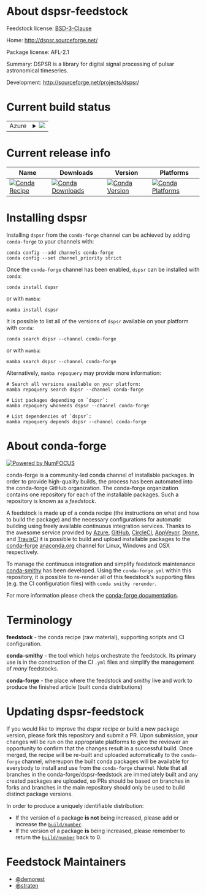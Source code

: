 About dspsr-feedstock
=====================

Feedstock license: [BSD-3-Clause](https://github.com/conda-forge/dspsr-feedstock/blob/main/LICENSE.txt)

Home: http://dspsr.sourceforge.net/

Package license: AFL-2.1

Summary: DSPSR is a library for digital signal processing of pulsar astronomical timeseries.

Development: http://sourceforge.net/projects/dspsr/

Current build status
====================


<table>
    
  <tr>
    <td>Azure</td>
    <td>
      <details>
        <summary>
          <a href="https://dev.azure.com/conda-forge/feedstock-builds/_build/latest?definitionId=15580&branchName=main">
            <img src="https://dev.azure.com/conda-forge/feedstock-builds/_apis/build/status/dspsr-feedstock?branchName=main">
          </a>
        </summary>
        <table>
          <thead><tr><th>Variant</th><th>Status</th></tr></thead>
          <tbody><tr>
              <td>linux_64_numpy1.22python3.10.____cpython</td>
              <td>
                <a href="https://dev.azure.com/conda-forge/feedstock-builds/_build/latest?definitionId=15580&branchName=main">
                  <img src="https://dev.azure.com/conda-forge/feedstock-builds/_apis/build/status/dspsr-feedstock?branchName=main&jobName=linux&configuration=linux%20linux_64_numpy1.22python3.10.____cpython" alt="variant">
                </a>
              </td>
            </tr><tr>
              <td>linux_64_numpy1.22python3.9.____cpython</td>
              <td>
                <a href="https://dev.azure.com/conda-forge/feedstock-builds/_build/latest?definitionId=15580&branchName=main">
                  <img src="https://dev.azure.com/conda-forge/feedstock-builds/_apis/build/status/dspsr-feedstock?branchName=main&jobName=linux&configuration=linux%20linux_64_numpy1.22python3.9.____cpython" alt="variant">
                </a>
              </td>
            </tr><tr>
              <td>linux_64_numpy1.23python3.11.____cpython</td>
              <td>
                <a href="https://dev.azure.com/conda-forge/feedstock-builds/_build/latest?definitionId=15580&branchName=main">
                  <img src="https://dev.azure.com/conda-forge/feedstock-builds/_apis/build/status/dspsr-feedstock?branchName=main&jobName=linux&configuration=linux%20linux_64_numpy1.23python3.11.____cpython" alt="variant">
                </a>
              </td>
            </tr><tr>
              <td>linux_64_numpy1.26python3.12.____cpython</td>
              <td>
                <a href="https://dev.azure.com/conda-forge/feedstock-builds/_build/latest?definitionId=15580&branchName=main">
                  <img src="https://dev.azure.com/conda-forge/feedstock-builds/_apis/build/status/dspsr-feedstock?branchName=main&jobName=linux&configuration=linux%20linux_64_numpy1.26python3.12.____cpython" alt="variant">
                </a>
              </td>
            </tr><tr>
              <td>osx_64</td>
              <td>
                <a href="https://dev.azure.com/conda-forge/feedstock-builds/_build/latest?definitionId=15580&branchName=main">
                  <img src="https://dev.azure.com/conda-forge/feedstock-builds/_apis/build/status/dspsr-feedstock?branchName=main&jobName=osx&configuration=osx%20osx_64_" alt="variant">
                </a>
              </td>
            </tr>
          </tbody>
        </table>
      </details>
    </td>
  </tr>
</table>

Current release info
====================

| Name | Downloads | Version | Platforms |
| --- | --- | --- | --- |
| [![Conda Recipe](https://img.shields.io/badge/recipe-dspsr-green.svg)](https://anaconda.org/conda-forge/dspsr) | [![Conda Downloads](https://img.shields.io/conda/dn/conda-forge/dspsr.svg)](https://anaconda.org/conda-forge/dspsr) | [![Conda Version](https://img.shields.io/conda/vn/conda-forge/dspsr.svg)](https://anaconda.org/conda-forge/dspsr) | [![Conda Platforms](https://img.shields.io/conda/pn/conda-forge/dspsr.svg)](https://anaconda.org/conda-forge/dspsr) |

Installing dspsr
================

Installing `dspsr` from the `conda-forge` channel can be achieved by adding `conda-forge` to your channels with:

```
conda config --add channels conda-forge
conda config --set channel_priority strict
```

Once the `conda-forge` channel has been enabled, `dspsr` can be installed with `conda`:

```
conda install dspsr
```

or with `mamba`:

```
mamba install dspsr
```

It is possible to list all of the versions of `dspsr` available on your platform with `conda`:

```
conda search dspsr --channel conda-forge
```

or with `mamba`:

```
mamba search dspsr --channel conda-forge
```

Alternatively, `mamba repoquery` may provide more information:

```
# Search all versions available on your platform:
mamba repoquery search dspsr --channel conda-forge

# List packages depending on `dspsr`:
mamba repoquery whoneeds dspsr --channel conda-forge

# List dependencies of `dspsr`:
mamba repoquery depends dspsr --channel conda-forge
```


About conda-forge
=================

[![Powered by
NumFOCUS](https://img.shields.io/badge/powered%20by-NumFOCUS-orange.svg?style=flat&colorA=E1523D&colorB=007D8A)](https://numfocus.org)

conda-forge is a community-led conda channel of installable packages.
In order to provide high-quality builds, the process has been automated into the
conda-forge GitHub organization. The conda-forge organization contains one repository
for each of the installable packages. Such a repository is known as a *feedstock*.

A feedstock is made up of a conda recipe (the instructions on what and how to build
the package) and the necessary configurations for automatic building using freely
available continuous integration services. Thanks to the awesome service provided by
[Azure](https://azure.microsoft.com/en-us/services/devops/), [GitHub](https://github.com/),
[CircleCI](https://circleci.com/), [AppVeyor](https://www.appveyor.com/),
[Drone](https://cloud.drone.io/welcome), and [TravisCI](https://travis-ci.com/)
it is possible to build and upload installable packages to the
[conda-forge](https://anaconda.org/conda-forge) [anaconda.org](https://anaconda.org/)
channel for Linux, Windows and OSX respectively.

To manage the continuous integration and simplify feedstock maintenance
[conda-smithy](https://github.com/conda-forge/conda-smithy) has been developed.
Using the ``conda-forge.yml`` within this repository, it is possible to re-render all of
this feedstock's supporting files (e.g. the CI configuration files) with ``conda smithy rerender``.

For more information please check the [conda-forge documentation](https://conda-forge.org/docs/).

Terminology
===========

**feedstock** - the conda recipe (raw material), supporting scripts and CI configuration.

**conda-smithy** - the tool which helps orchestrate the feedstock.
                   Its primary use is in the construction of the CI ``.yml`` files
                   and simplify the management of *many* feedstocks.

**conda-forge** - the place where the feedstock and smithy live and work to
                  produce the finished article (built conda distributions)


Updating dspsr-feedstock
========================

If you would like to improve the dspsr recipe or build a new
package version, please fork this repository and submit a PR. Upon submission,
your changes will be run on the appropriate platforms to give the reviewer an
opportunity to confirm that the changes result in a successful build. Once
merged, the recipe will be re-built and uploaded automatically to the
`conda-forge` channel, whereupon the built conda packages will be available for
everybody to install and use from the `conda-forge` channel.
Note that all branches in the conda-forge/dspsr-feedstock are
immediately built and any created packages are uploaded, so PRs should be based
on branches in forks and branches in the main repository should only be used to
build distinct package versions.

In order to produce a uniquely identifiable distribution:
 * If the version of a package **is not** being increased, please add or increase
   the [``build/number``](https://docs.conda.io/projects/conda-build/en/latest/resources/define-metadata.html#build-number-and-string).
 * If the version of a package **is** being increased, please remember to return
   the [``build/number``](https://docs.conda.io/projects/conda-build/en/latest/resources/define-metadata.html#build-number-and-string)
   back to 0.

Feedstock Maintainers
=====================

* [@demorest](https://github.com/demorest/)
* [@straten](https://github.com/straten/)

